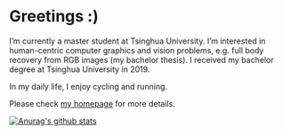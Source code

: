 # Greetings :)

I’m currently a master student at Tsinghua University. I’m interested in human-centric computer graphics and vision problems, e.g. full body recovery from RGB images (my bachelor thesis). I received my bachelor degree at Tsinghua University in 2019.

In my daily life, I enjoy cycling and running.

Please check [my homepage](https://calciferzh.github.io/) for more details.

[![Anurag's github stats](https://github-readme-stats.vercel.app/api?username=CalciferZh&hide=prs,issues)](https://github.com/anuraghazra/github-readme-stats)
